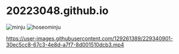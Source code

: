 # 20223048.github.io
![minju](https://user-images.githubusercontent.com/129261389/229340891-22489862-8db2-4eb6-a28f-9b08892f058c.png)
![hoseominju](https://user-images.githubusercontent.com/129261389/229340899-f752c706-8601-48d8-8cdb-37ad72b9a412.jpg)

https://user-images.githubusercontent.com/129261389/229340901-30ec5cc8-67c3-4e8d-a7f7-8d001510dcb3.mp4

